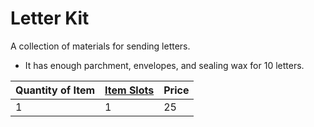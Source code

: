# Letter Kit

A collection of materials for sending letters.

- It has enough parchment, envelopes, and sealing wax for 10 letters.

| Quantity of Item | [Item Slots](../../../../../Player%20Characters/Derived%20Statistics/Item%20Slots.md) | Price |
| ---------------- | ------------------------------------------------------------------------------------- | ----- |
| 1                | 1                                                                                     | 25    |
